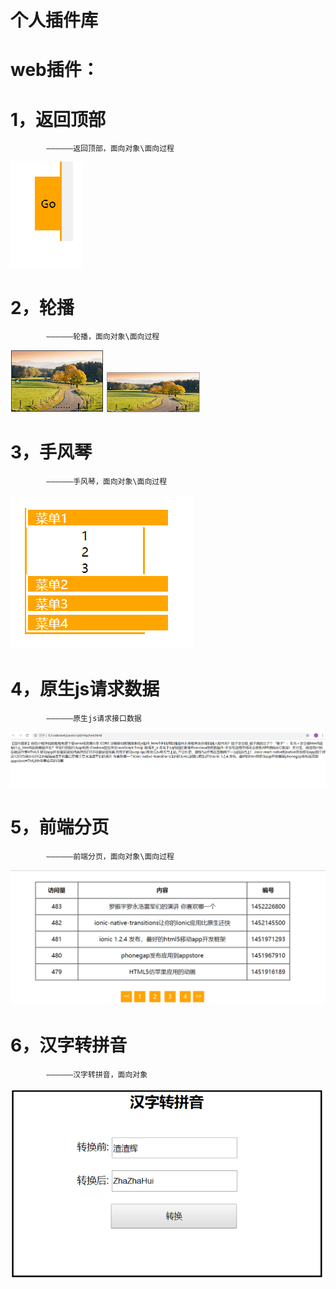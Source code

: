 # 个人插件库
# web插件：

# 1，返回顶部
		 	——————返回顶部，面向对象\面向过程
![返回顶部效果图](https://github.com/lmxyjy/web_plug/blob/master/title_img/top.png)
# 2，轮播
		 	——————轮播，面向对象\面向过程
![面向过程效果图](https://github.com/lmxyjy/web_plug/blob/master/title_img/buner_pro.png)  ![面向对象效果图](https://github.com/lmxyjy/web_plug/blob/master/title_img/buner_obj.png)

# 3，手风琴
		 	——————手风琴，面向对象\面向过程
![返回顶部效果图](https://github.com/lmxyjy/web_plug/blob/master/title_img/acc.png)

# 4，原生js请求数据
		 	——————原生js请求接口数据
![返回顶部效果图](https://github.com/lmxyjy/web_plug/blob/master/title_img/http.png)
			
# 5，前端分页
		 	——————前端分页，面向对象\面向过程
![返回顶部效果图](https://github.com/lmxyjy/web_plug/blob/master/title_img/page.png)

# 6，汉字转拼音
		 	——————汉字转拼音，面向对象
![返回顶部效果图](https://github.com/lmxyjy/web_plug/blob/master/title_img/pinyin.png)

